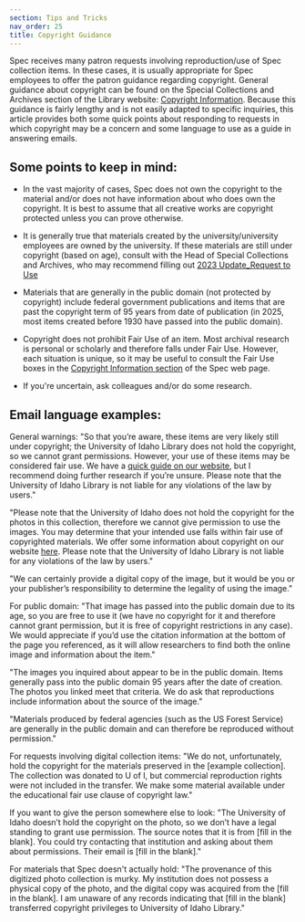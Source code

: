 ```yaml
---
section: Tips and Tricks
nav_order: 25
title: Copyright Guidance
---
```


Spec receives many patron requests involving reproduction/use of Spec collection items. In these cases, it is usually appropriate for Spec employees to offer the patron guidance regarding copyright. General guidance about copyright can be found on the Special Collections and Archives section of the Library website: [Copyright Information](https://www.lib.uidaho.edu/special-collections/policies.html#copyright-information). Because this guidance is fairly lengthy and is not easily adapted to specific inquiries, this article provides both some quick points about responding to requests in which copyright may be a concern and some language to use as a guide in answering emails.

## Some points to keep in mind:

- In the vast majority of cases, Spec does not own the copyright to the material and/or does not have information about who does own the copyright. It is best to assume that all creative works are copyright protected unless you can prove otherwise.

- It is generally true that materials created by the university/university employees are owned by the university. If these materials are still under copyright (based on age), consult with the Head of Special Collections and Archives, who may recommend filling out [2023 Update_Request to Use](https://vandalsuidaho.sharepoint.com/:w:/r/sites/Storage-Library/Documents/spec/Historical%20Department%20Documents/FORMS/Permissions/2023%20Update_Request%20to%20Use.docx?d=w21b2e4b90dc0439c91c77c3d267cfb63&csf=1&web=1&e=9CsHvF)

- Materials that are generally in the public domain (not protected by copyright) include federal government publications and items that are past the copyright term of 95 years from date of publication (in 2025, most items created before 1930 have passed into the public domain).

- Copyright does not prohibit Fair Use of an item. Most archival research is personal or scholarly and therefore falls under Fair Use. However, each situation is unique, so it may be useful to consult the Fair Use boxes in the [Copyright Information section](https://www.lib.uidaho.edu/special-collections/policies.html#copyright-information) of the Spec web page. 

- If you're uncertain, ask colleagues and/or do some research. 

## Email language examples:

General warnings: 
"So that you’re aware, these items are very likely still under copyright; the University of Idaho Library does not hold the copyright, so we cannot grant permissions. However, your use of these items may be considered fair use. We have a [quick guide on our website](https://www.lib.uidaho.edu/special-collections/policies.html#copyright-information), but I recommend doing further research if you’re unsure. Please note that the University of Idaho Library is not liable for any violations of the law by users."

"Please note that the University of Idaho does not hold the copyright for the photos in this collection, therefore we cannot give permission to use the images. You may determine that your intended use falls within fair use of copyrighted materials. We offer some information about copyright on our website [here](https://www.lib.uidaho.edu/special-collections/policies.html#copyright-information). Please note that the University of Idaho Library is not liable for any violations of the law by users."

"We can certainly provide a digital copy of the image, but it would be you or your publisher’s responsibility to determine the legality of using the image."


For public domain: 
"That image has passed into the public domain due to its age, so you are free to use it (we have no copyright for it and therefore cannot grant permission, but it is free of copyright restrictions in any case). We would appreciate if you’d use the citation information at the bottom of the page you referenced, as it will allow researchers to find both the online image and information about the item."

"The images you inquired about appear to be in the public domain. Items generally pass into the public domain 95 years after the date of creation. The photos you linked meet that criteria. We do ask that reproductions include information about the source of the image."

"Materials produced by federal agencies (such as the US Forest Service) are generally in the public domain and can therefore be reproduced without permission."


For requests involving digital collection items:
"We do not, unfortunately, hold the copyright for the materials preserved in the [example collection]. The collection was donated to U of I, but commercial reproduction rights were not included in the transfer. We make some material available under the educational fair use clause of copyright law."


If you want to give the person somewhere else to look:
"The University of Idaho doesn’t hold the copyright on the photo, so we don’t have a legal standing to grant use permission. The source notes that it is from [fill in the blank]. You could try contacting that institution and asking about them about permissions. Their email is [fill in the blank]."


For materials that Spec doesn't actually hold:
"The provenance of this digitized photo collection is murky. My institution does not possess a physical copy of the photo, and the digital copy was acquired from the [fill in the blank]. I am unaware of any records indicating that [fill in the blank] transferred copyright privileges to University of Idaho Library."